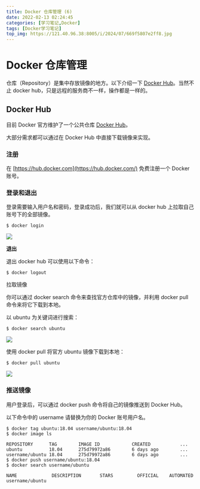 ```yaml
---
title: Docker 仓库管理 (6)
date: 2022-02-13 02:24:45
categories: [学习笔记,Docker]
tags: [Docker学习笔记]
top_img: https://121.40.96.38:8005/i/2024/07/669f5807e2ff8.jpg
---
```


# Docker 仓库管理

仓库（Repository）是集中存放镜像的地方。以下介绍一下 [Docker Hub](https://hub.docker.com/)。当然不止 docker hub，只是远程的服务商不一样，操作都是一样的。

## Docker Hub

目前 Docker 官方维护了一个公共仓库 [Docker Hub](https://hub.docker.com/)。

大部分需求都可以通过在 Docker Hub 中直接下载镜像来实现。

### 注册

在 [https://hub.docker.com](https://hub.docker.com/) 免费注册一个 Docker 账号。

### 登录和退出

登录需要输入用户名和密码，登录成功后，我们就可以从 docker hub 上拉取自己账号下的全部镜像。

```
$ docker login
```

![](https://hennessey02.coding.net/p/Pic/d/Pic01/git/raw/master/img//5974B2AE-945F-4DD0-A7C8-9D9B01BDAF62.jpg)

**退出**

退出 docker hub 可以使用以下命令：

```
$ docker logout
```

拉取镜像

你可以通过 docker search 命令来查找官方仓库中的镜像，并利用 docker pull 命令来将它下载到本地。

以 ubuntu 为关键词进行搜索：

```
$ docker search ubuntu
```

![](https://hennessey02.coding.net/p/Pic/d/Pic01/git/raw/master/img//docker-search22.png)

使用 docker pull 将官方 ubuntu 镜像下载到本地：

```
$ docker pull ubuntu 
```

![](https://hennessey02.coding.net/p/Pic/d/Pic01/git/raw/master/img//docker-pull22.png)

### 推送镜像

用户登录后，可以通过 docker push 命令将自己的镜像推送到 Docker Hub。

以下命令中的 username 请替换为你的 Docker 账号用户名。

```
$ docker tag ubuntu:18.04 username/ubuntu:18.04
$ docker image ls

REPOSITORY      TAG        IMAGE ID            CREATED           ...  
ubuntu          18.04      275d79972a86        6 days ago        ...  
username/ubuntu 18.04      275d79972a86        6 days ago        ...  
$ docker push username/ubuntu:18.04
$ docker search username/ubuntu

NAME             DESCRIPTION       STARS         OFFICIAL    AUTOMATED
username/ubuntu
```
